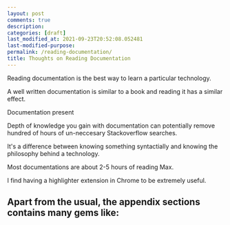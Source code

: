 ```yaml
---
layout: post
comments: true
description:
categories: [draft]
last_modified_at: 2021-09-23T20:52:08.052481
last-modified-purpose:
permalink: /reading-documentation/
title: Thoughts on Reading Documentation
---
```


Reading documentation is the best way to learn a particular technology.

A well written documentation is similar to a book and reading it has a similar effect. 

Documentation present

Depth of knowledge you gain with documentation can potentially remove hundred of hours of un-neccesary Stackoverflow searches. 

It's a difference between knowing something syntactially and knowing the philosophy behind a technology.

Most documentations are about 2-5 hours of reading Max.

I find having a highlighter extension in Chrome to be extremely useful.

Apart from the usual, the appendix sections contains many gems like:
- 